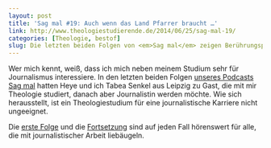 ```yaml
---
layout: post
title: 'Sag mal #19: Auch wenn das Land Pfarrer braucht …'
link: http://www.theologiestudierende.de/2014/06/25/sag-mal-19/
categories: [Theologie, bestof]
slug: Die letzten beiden Folgen von <em>Sag mal</em> zeigen Berührungspunkte zwischen Theologie und Journalismus auf.
---
```


Wer mich kennt, weiß, dass ich mich neben meinem Studium sehr für Journalismus interessiere. In den letzten beiden Folgen [unseres Podcasts Sag mal](http://www.theologiestudierende.de/category/sag-mal-der-podcast/) hatten Heye und ich Tabea Senkel aus Leipzig zu Gast, die mit mir Theologie studiert, danach aber Journalistin werden möchte. Wie sich herausstellt, ist ein Theologiestudium für eine journalistische Karriere nicht ungeeignet.

Die [erste Folge](http://www.theologiestudierende.de/2014/06/25/sag-mal-18/) und die [Fortsetzung](http://www.theologiestudierende.de/2014/06/25/sag-mal-19/) sind auf jeden Fall hörenswert für alle, die mit journalistischer Arbeit liebäugeln.